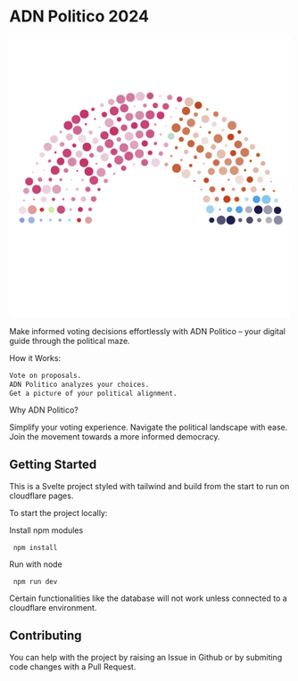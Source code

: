 # ADN Politico 2024

![hemicycle](./static/hemicycleTranparent.png)

Make informed voting decisions effortlessly with ADN Politico – your digital guide through the political maze.

How it Works:

    Vote on proposals.
    ADN Politico analyzes your choices.
    Get a picture of your political alignment.

Why ADN Politico?

Simplify your voting experience. Navigate the political landscape with ease. Join the movement towards a more informed democracy.

## Getting Started

This is a Svelte project styled with tailwind and build from the start to run on cloudflare pages.

To start the project locally:

Install npm modules
```
 npm install
```

Run with node
```
 npm run dev
```

Certain functionalities like the database will not work unless connected to a cloudflare environment.

## Contributing

You can help with the project by raising an Issue in Github or by submiting code changes with a Pull Request.

